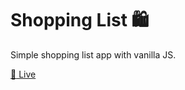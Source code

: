 # Shopping List :shopping:

Simple shopping list app with vanilla JS.

[:red_circle:	Live ](https://main--warm-lamington-9ed44c.netlify.app/)
